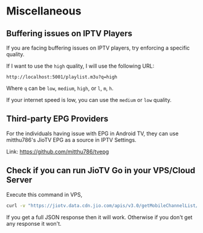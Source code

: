 # Miscellaneous

## Buffering issues on IPTV Players

If you are facing buffering issues on IPTV players, try enforcing a specific quality. 

If I want to use the `high` quality, I will use the following URL:

```
http://localhost:5001/playlist.m3u?q=high
```

Where `q` can be `low`, `medium`, `high`, or `l`, `m`, `h`.

If your internet speed is low, you can use the `medium` or `low` quality.

## Third-party EPG Providers

For the individuals having issue with EPG in Android TV, they can use mitthu786's JioTV EPG as a source in IPTV Settings.

Link: https://github.com/mitthu786/tvepg

## Check if you can run JioTV Go in your VPS/Cloud Server

Execute this command in VPS,

```bash
curl -v "https://jiotv.data.cdn.jio.com/apis/v3.0/getMobileChannelList/get/?os=android&devicetype=phone&usertype=tvYR7NSNn7rymo3F&version=285"
```

If you get a full JSON response then it will work.
Otherwise if you don't get any response it won't.